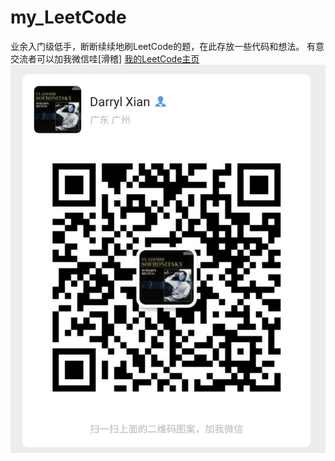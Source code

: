 # my_LeetCode
业余入门级低手，断断续续地刷LeetCode的题，在此存放一些代码和想法。
有意交流者可以加我微信哇[滑稽]
[我的LeetCode主页](https://leetcode-cn.com/u/darryl-xian/)
![qr.jpg](qr.jpg)